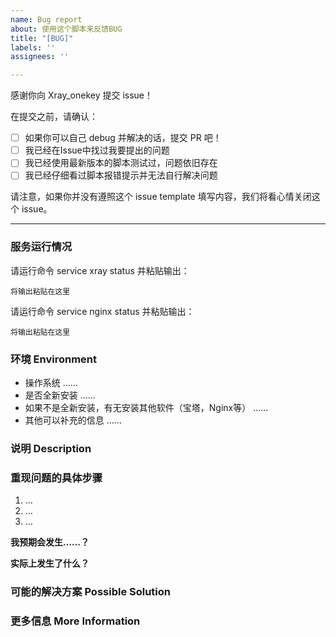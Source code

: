 ```yaml
---
name: Bug report
about: 使用这个脚本来反馈BUG
title: "[BUG]"
labels: ''
assignees: ''

---
```


感谢你向 Xray_onekey 提交 issue！

<!-- 
选项勾选方式为：
[ ] ==> [x]
-->

在提交之前，请确认：

- [ ] 如果你可以自己 debug 并解决的话，提交 PR 吧！
- [ ] 我已经在Issue中找过我要提出的问题
- [ ] 我已经使用最新版本的脚本测试过，问题依旧存在
- [ ] 我已经仔细看过脚本报错提示并无法自行解决问题

请注意，如果你并没有遵照这个 issue template 填写内容，我们将看心情关闭这个 issue。

------------------------------------------------------------------

<!-- 
请附上任何可以帮助我们解决这个问题的信息。
-->

### 服务运行情况

请运行命令 service xray status 并粘贴输出：

```
将输出粘贴在这里
```
请运行命令 service nginx status 并粘贴输出：
```
将输出粘贴在这里
```



### 环境 Environment

* 操作系统
……
* 是否全新安装
……
* 如果不是全新安装，有无安装其他软件（宝塔，Nginx等）
……
* 其他可以补充的信息
……

### 说明 Description

<!--
请详细、清晰地表达你要提出的论述，例如这个问题如何影响到你？你想实现什么功能？
-->

### 重现问题的具体步骤

1. ...
2. ...
3. ...

**我预期会发生……？**
<!-- **Expected behavior:** [What you expected to happen] -->

**实际上发生了什么？**
<!-- **Actual behavior:** [What actually happened] -->

### 可能的解决方案 Possible Solution
<!-- 此项非必须，但是如果你有想法的话欢迎提出。 -->



### 更多信息 More Information
